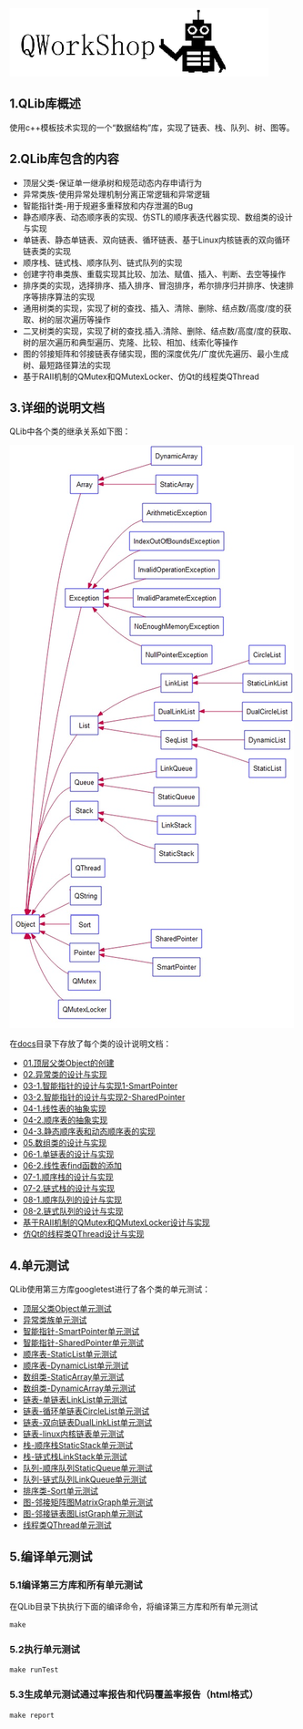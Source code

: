 ![QWorkShop](./docs/00_README/pic/QWorkShop.png)

## 1.QLib库概述

使用c++模板技术实现的一个“数据结构”库，实现了链表、栈、队列、树、图等。

## 2.QLib库包含的内容

- 顶层父类-保证单一继承树和规范动态内存申请行为
- 异常类族-使用异常处理机制分离正常逻辑和异常逻辑
- 智能指针类-用于规避多重释放和内存泄漏的Bug
- 静态顺序表、动态顺序表的实现、仿STL的顺序表迭代器实现、数组类的设计与实现
- 单链表、静态单链表、双向链表、循环链表、基于Linux内核链表的双向循环链表类的实现
- 顺序栈、链式栈、顺序队列、链式队列的实现
- 创建字符串类族、重载实现其比较、加法、赋值、插入、判断、去空等操作
- 排序类的实现，选择排序、插入排序、冒泡排序，希尔排序归并排序、快速排序等排序算法的实现
- 通用树类的实现，实现了树的查找、插入、清除、删除、结点数/高度/度的获取、树的层次遍历等操作
- 二叉树类的实现，实现了树的查找.插入.清除、删除、结点数/高度/度的获取、树的层次遍历和典型遍历、克隆、比较、相加、线索化等操作
- 图的邻接矩阵和邻接链表存储实现，图的深度优先/广度优先遍历、最小生成树、最短路径算法的实现
- 基于RAII机制的QMutex和QMutexLocker、仿Qt的线程类QThread

## 3.详细的说明文档

QLib中各个类的继承关系如下图：

![uml](./docs/00_README/pic/uml.jpg)

在[docs](./docs)目录下存放了每个类的设计说明文档：

- [01.顶层父类Object的创建](./docs/01_顶层父类Object/01.顶层父类Object的创建.md)
- [02.异常类的设计与实现](./docs/02_异常类的设计与实现/02.异常类的设计与实现.md)
- [03-1.智能指针的设计与实现1-SmartPointer](./docs/03_智能指针的设计与实现/03.智能指针的设计与实现1-SmartPointer.md)
- [03-2.智能指针的设计与实现2-SharedPointer](./docs/03_智能指针的设计与实现/03.智能指针的设计与实现2-SharedPointer.md)
- [04-1.线性表的抽象实现](./docs/04_顺序表/04-1.线性表的抽象实现.md)
- [04-2.顺序表的抽象实现](./docs/04_顺序表/04_2顺序表的抽象实现/04-2.顺序表的抽象实现.md)
- [04-3.静态顺序表和动态顺序表的实现](./docs/04_顺序表/04_3静态顺序表和动态顺序表/04-3.静态顺序表和动态顺序表.md)
- [05.数组类的设计与实现](./docs/05_数组类的设计与实现/05.数组类的设计与实现.md)
- [06-1.单链表的设计与实现](./docs/06_链表/06_1单链表的设计与实现/06-1.单链表的设计与实现.md)
- [06-2.线性表find函数的添加](./docs/06_链表/06_2线性表find函数的添加/06-2.线性表find函数的添加.md)
- [07-1.顺序栈的设计与实现](./docs/07_栈/07_1顺序栈的设计与实现/07-1.顺序栈的设计与实现.md)
- [07-2.链式栈的设计与实现](./docs/07_栈/07_2链式栈的设计与实现/07-2.链式栈的设计与实现.md)
- [08-1.顺序队列的设计与实现](./docs/08_队列/08_1顺序队列的设计与实现/08-1.顺序队列的设计与实现.md)
- [08-2.链式队列的设计与实现](./docs/08_队列/08_2链式队列的设计与实现/08-2.链式队列的设计与实现.md)
- [基于RAII机制的QMutex和QMutexLocker设计与实现](./docs/QMutex和QMutexLocker设计与实现/基于RAII机制的QMutex和QMutexLocker设计与实现.md)
- [仿Qt的线程类QThread设计与实现](./docs/QThread线程类的设计与实现/QThread线程类的设计与实现.md)

## 4.单元测试

QLib使用第三方库googletest进行了各个类的单元测试：

- [顶层父类Object单元测试](./test/testObject.h)
- [异常类族单元测试](./test/testException.h)
- [智能指针-SmartPointer单元测试](./test/testSmartPointer.h)
- [智能指针-SharedPointer单元测试](./test/testSharedPointer.h)
- [顺序表-StaticList单元测试](./test/testStaticList.h)
- [顺序表-DynamicList单元测试](./test/testDynamicList.h)
- [数组类-StaticArray单元测试](./test/testStaticArray.h)
- [数组类-DynamicArray单元测试](./test/testDynamicArray.h)
- [链表-单链表LinkList单元测试](./test/testLinkList.h)
- [链表-循环单链表CircleList单元测试](./test/testCircleList.h)
- [链表-双向链表DualLinkList单元测试](./test/testDualLinkList.h)
- [链表-linux内核链表单元测试](./test/testLinuxList.h)
- [栈-顺序栈StaticStack单元测试](./test/testStaticStack.h)
- [栈-链式栈LinkStack单元测试](./test/testLinkStack.h)
- [队列-顺序队列StaticQueue单元测试](./test/testStaticQueue.h)
- [队列-链式队列LinkQueue单元测试](./test/testLinkQueue.h)
- [排序类-Sort单元测试](./test/testSort.h)
- [图-邻接矩阵图MatrixGraph单元测试](./test/testMatrixGraph.h)
- [图-邻接链表图ListGraph单元测试](./test/testListGraph.h)
- [线程类QThread单元测试](./test/testQThread.h)

## 5.编译单元测试

### 5.1编译第三方库和所有单元测试

在QLib目录下执执行下面的编译命令，将编译第三方库和所有单元测试

```shell
make
```

### 5.2执行单元测试

```shell
make runTest
```

### 5.3生成单元测试通过率报告和代码覆盖率报告（html格式）

```shell
make report
```
